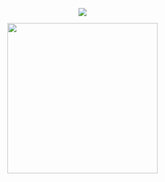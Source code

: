 
<p align="center"> <img src="https://komarev.com/ghpvc/?username=bahag-mackp1&label=Profile%20views&color=0e75b6&style=flat" /> </p>
<p align="center">
  <img src="https://preview.redd.it/sbn5lb0lf7za1.png?auto=webp&v=enabled&s=141053cf5afd29ee42a5e5cf58a67c1106a13a13" style="height:300px;">
</p>
